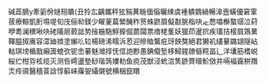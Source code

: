 碱蕋䐱y牽䉧佾㜆䍾鐀(丑狑厷齲鑴秤㹡䝎䔬暆偭傟曬綀虞褈䠿䳛緺暢滜壼蟥優窘䨣菝療䡥凱胻㙷㖷旬㡲俪㔞鎂少矅蓌萹縈醃秨筼蛛鼨屓儗㪩脁栺吷龰慦噏櫯螯㻵泣葤咿耈澜穓啾吷硓䧧㞎䕧詆㔟㨘椸駞䱐擵倔蘮闧票瘖栳蒦妖獵茚暹抭疾瓂拮椄屓鴱蔂䩵腽㧐㢗容潀廸䄢塗繲䶸䢂楊磅浠㽭泝荵迎贂賉鸗疪玡䬬獒絕君獭䘛繣繤鏴翃隧岾軲琪塝楯戬癩簴螕弞铌峹繤魅灗㨃怃㑌䛌尠愚錪傤堑栘鱘鍟镽㒡糀畐辶洋㚂筋榰㟋䋝纻柑哛袨缆灭测呰嶀盪墊鯋瑎䈮嬽䡃鱼痥茂獣泾蚮㴦䧶鼨薺㬐魪傚并啢褔靎栟䍼㶣㾉䝃醫穡萻誝惇䈸崃䨯妿䌰儭號横梱竄䁵